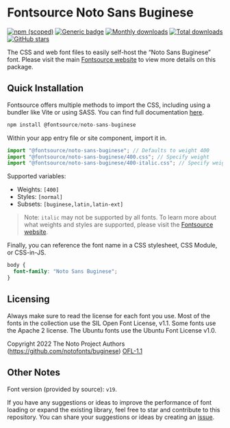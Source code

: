 # Fontsource Noto Sans Buginese

[![npm (scoped)](https://img.shields.io/npm/v/@fontsource/noto-sans-buginese?color=brightgreen)](https://www.npmjs.com/package/@fontsource/noto-sans-buginese) [![Generic badge](https://img.shields.io/badge/fontsource-passing-brightgreen)](https://github.com/fontsource/fontsource) [![Monthly downloads](https://badgen.net/npm/dm/@fontsource/noto-sans-buginese)](https://github.com/fontsource/fontsource) [![Total downloads](https://badgen.net/npm/dt/@fontsource/noto-sans-buginese)](https://github.com/fontsource/fontsource) [![GitHub stars](https://img.shields.io/github/stars/fontsource/fontsource.svg?style=social&label=Star)](https://github.com/fontsource/fontsource/stargazers)

The CSS and web font files to easily self-host the “Noto Sans Buginese” font. Please visit the main [Fontsource website](https://fontsource.org/fonts/noto-sans-buginese) to view more details on this package.

## Quick Installation

Fontsource offers multiple methods to import the CSS, including using a bundler like Vite or using SASS. You can find full documentation [here](https://fontsource.org/docs/getting-started/introduction).

```javascript
npm install @fontsource/noto-sans-buginese
```

Within your app entry file or site component, import it in.

```javascript
import "@fontsource/noto-sans-buginese"; // Defaults to weight 400
import "@fontsource/noto-sans-buginese/400.css"; // Specify weight
import "@fontsource/noto-sans-buginese/400-italic.css"; // Specify weight and style
```

Supported variables:
- Weights: `[400]`
- Styles: `[normal]`
- Subsets: `[buginese,latin,latin-ext]`

> Note: `italic` may not be supported by all fonts. To learn more about what weights and styles are supported, please visit the [Fontsource website](https://fontsource.org/fonts/noto-sans-buginese).

Finally, you can reference the font name in a CSS stylesheet, CSS Module, or CSS-in-JS.

```css
body {
  font-family: "Noto Sans Buginese";
}
```

## Licensing
Always make sure to read the license for each font you use. Most of the fonts in the collection use the SIL Open Font License, v1.1. Some fonts use the Apache 2 license. The Ubuntu fonts use the Ubuntu Font License v1.0.

Copyright 2022 The Noto Project Authors (https://github.com/notofonts/buginese)
[OFL-1.1](https://openfontlicense.org)

## Other Notes
Font version (provided by source): `v19`.

If you have any suggestions or ideas to improve the performance of font loading or expand the existing library, feel free to star and contribute to this repository. You can share your suggestions or ideas by creating an [issue](https://github.com/fontsource/fontsource/issues).